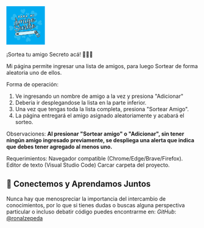 <img src="assets/AS.jpg" width="20%" height="20%">

¡Sortea tu amigo Secreto acá! 🎁🎁🎁

Mi página permite ingresar una lista de amigos, para luego Sortear de forma aleatoria uno de ellos.


Forma de operación:
1. Ve ingresando un nombre de amigo a la vez y presiona "Adicionar"
2. Deberia ir desplegandose la lista en la parte inferior.
3. Una vez que tengas toda la lista completa, presiona "Sortear Amigo".
4. La página entregará el amigo asignado aleatoriamente y acabará el sorteo.

Observaciones:
**Al presionar "Sortear amigo" o "Adicionar", sin tener ningún amigo ingresado previamente, se despliega una alerta que indica que debes tener agregado al menos uno.**


Requerimientos:
Navegador compatible (Chrome/Edge/Brave/Firefox).
Editor de texto (Visual Studio Code)
Carcar carpeta del proyecto.


## 🤝 Conectemos y Aprendamos Juntos

Nunca hay que menospreciar la importancia del intercambio de conocimientos, por lo que si tienes dudas o buscas alguna perspectiva particular o incluso debatir código puedes encontrarme en:
*GitHub*: [@ronalzepeda](https://github.com/ronalzepeda) 

